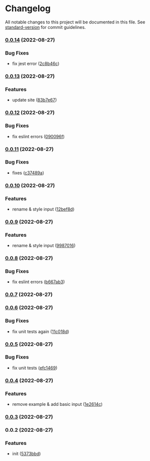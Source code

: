 # Changelog

All notable changes to this project will be documented in this file. See [standard-version](https://github.com/conventional-changelog/standard-version) for commit guidelines.

### [0.0.14](https://github.com/SeanWhelan/frenzyui/compare/v0.0.13...v0.0.14) (2022-08-27)


### Bug Fixes

* fix jest error ([2c8b46c](https://github.com/SeanWhelan/frenzyui/commit/2c8b46c677f5ace3552071428d3dc46a2ab9d94b))

### [0.0.13](https://github.com/SeanWhelan/frenzyui/compare/v0.0.12...v0.0.13) (2022-08-27)


### Features

* update site ([83b7e67](https://github.com/SeanWhelan/frenzyui/commit/83b7e6794fde98e03cc1da9b36e1030c1c728f86))

### [0.0.12](https://github.com/SeanWhelan/frenzyui/compare/v0.0.11...v0.0.12) (2022-08-27)


### Bug Fixes

* fix eslint errors ([090096f](https://github.com/SeanWhelan/frenzyui/commit/090096f6ed49473f42378a8e01ac503e3f485635))

### [0.0.11](https://github.com/SeanWhelan/frenzyui/compare/v0.0.10...v0.0.11) (2022-08-27)


### Bug Fixes

* fixes ([c37489a](https://github.com/SeanWhelan/frenzyui/commit/c37489accaffdc05251a996a81d7cc00a60a870c))

### [0.0.10](https://github.com/SeanWhelan/frenzyui/compare/v0.0.9...v0.0.10) (2022-08-27)


### Features

* rename & style input ([12bef8d](https://github.com/SeanWhelan/frenzyui/commit/12bef8d29be634b9a3318d555dbe3c531d4eb572))

### [0.0.9](https://github.com/SeanWhelan/frenzyui/compare/v0.0.8...v0.0.9) (2022-08-27)

### Features

- rename & style input ([9987016](https://github.com/SeanWhelan/frenzyui/commit/9987016cf64f4e2c5373072e788d87a5f5d05b00))

### [0.0.8](https://github.com/SeanWhelan/frenzyui/compare/v0.0.7...v0.0.8) (2022-08-27)

### Bug Fixes

- fix eslint errors ([b667ab3](https://github.com/SeanWhelan/frenzyui/commit/b667ab3c467d06397c91b2b1086024713e1bf88e))

### [0.0.7](https://github.com/SeanWhelan/frenzyui/compare/v0.0.6...v0.0.7) (2022-08-27)

### [0.0.6](https://github.com/SeanWhelan/frenzyui/compare/v0.0.5...v0.0.6) (2022-08-27)

### Bug Fixes

- fix unit tests again ([11c018d](https://github.com/SeanWhelan/frenzyui/commit/11c018dd2bbeb30c2a467c6535d6de2a5c07fe0f))

### [0.0.5](https://github.com/SeanWhelan/frenzyui/compare/v0.0.4...v0.0.5) (2022-08-27)

### Bug Fixes

- fix unit tests ([efc1469](https://github.com/SeanWhelan/frenzyui/commit/efc1469ee9d9198d6924892c318fd125bdfa4f00))

### [0.0.4](https://github.com/SeanWhelan/frenzyui/compare/v0.0.3...v0.0.4) (2022-08-27)

### Features

- remove example & add basic input ([1e2614c](https://github.com/SeanWhelan/frenzyui/commit/1e2614cbceee30941a1a6bdd14fca0b0de89da85))

### [0.0.3](https://github.com/SeanWhelan/frenzyui/compare/v0.0.2...v0.0.3) (2022-08-27)

### 0.0.2 (2022-08-27)

### Features

- init ([5373bbd](https://github.com/SeanWhelan/frenzyui/commit/5373bbd08a17bb48933d84f99842171d9919fd03))
